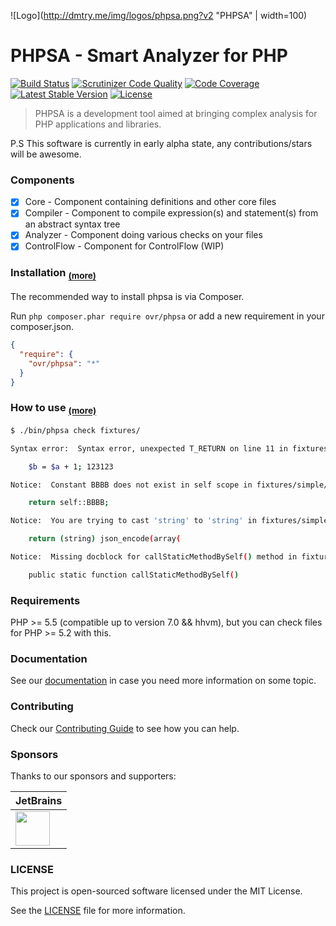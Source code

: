 ![Logo](http://dmtry.me/img/logos/phpsa.png?v2 "PHPSA" | width=100)

PHPSA - Smart Analyzer for PHP
===============================
[![Build Status](https://travis-ci.org/ovr/phpsa.svg?branch=master)](https://travis-ci.org/ovr/phpsa)
[![Scrutinizer Code Quality](https://scrutinizer-ci.com/g/ovr/phpsa/badges/quality-score.png?b=master)](https://scrutinizer-ci.com/g/ovr/phpsa/?branch=master)
[![Code Coverage](https://scrutinizer-ci.com/g/ovr/phpsa/badges/coverage.png?b=master)](https://scrutinizer-ci.com/g/ovr/phpsa/?branch=master)
[![Latest Stable Version](https://poser.pugx.org/ovr/phpsa/v/stable.svg)](https://packagist.org/packages/ovr/phpsa)
[![License](https://poser.pugx.org/ovr/phpsa/license.svg)](https://packagist.org/packages/ovr/phpsa)

> PHPSA is a development tool aimed at bringing complex analysis for PHP applications and libraries.

P.S This software is currently in early alpha state, any contributions/stars will be awesome.

### Components

- [X] Core - Component containing definitions and other core files
- [X] Compiler - Component to compile expression(s) and statement(s) from an abstract syntax tree
- [X] Analyzer - Component doing various checks on your files
- [X] ControlFlow - Component for ControlFlow (WIP)

### Installation <sub>[(more)](/docs/01_Installation.md)</sub>

The recommended way to install phpsa is via Composer.

Run `php composer.phar require ovr/phpsa` or add a new requirement in your composer.json.

``` json
{
  "require": {
    "ovr/phpsa": "*"
  }
}
```

### How to use <sub>[(more)](/docs/02_Usage.md)</sub>

```sh
$ ./bin/phpsa check fixtures/

Syntax error:  Syntax error, unexpected T_RETURN on line 11 in fixtures/simple/syntax/Error2.php 

    $b = $a + 1; 123123

Notice:  Constant BBBB does not exist in self scope in fixtures/simple/undefined/Const.php on 29 [undefined-const]

    return self::BBBB; 

Notice:  You are trying to cast 'string' to 'string' in fixtures/simple/code-smell/StandardFunctionCall.php on 16 [stupid.cast]

    return (string) json_encode(array(

Notice:  Missing docblock for callStaticMethodBySelf() method in fixtures/Compiling/Expression/StaticCall.php on 18 [missing-docblock]

    public static function callStaticMethodBySelf()

```


### Requirements

PHP >= 5.5 (compatible up to version 7.0 && hhvm), but you can check files for PHP >= 5.2 with this.

### Documentation

See our [documentation](/docs/) in case you need more information on some topic.

### Contributing

Check our [Contributing Guide](/.github/CONTRIBUTING.md) to see how you can help.

### Sponsors

Thanks to our sponsors and supporters:

| JetBrains |
|---|
| <a href="https://www.jetbrains.com/phpstorm/" title="PHP IDE :: JetBrains PhpStorm" target="_blank"><img src="https://resources.jetbrains.com/assets/media/open-graph/jetbrains_250x250.png" height="55"></img></a> |

### LICENSE

This project is open-sourced software licensed under the MIT License.

See the [LICENSE](LICENSE) file for more information.
